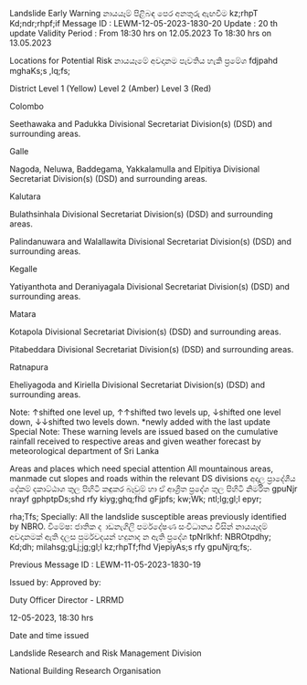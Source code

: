 Landslide Early Warning නායයෑම් පිළිබඳ පෙර අනතුරු ඇඟවීම kz;rhpT Kd;ndr;rhpf;if Message ID : LEWM-12-05-2023-1830-20 Update : 20 th update Validity Period : From 18:30 hrs on 12.05.2023 To 18:30 hrs on 13.05.2023

Locations for Potential Risk නායයෑමේ අවදානම පැවතිය හැකි ප්‍රමේශ fdjpahd mghaKs;s ,lq;fs;

District Level 1 (Yellow) Level 2 (Amber) Level 3 (Red)

Colombo

Seethawaka and Padukka Divisional Secretariat Division(s) (DSD) and surrounding areas.

Galle

Nagoda, Neluwa, Baddegama, Yakkalamulla and Elpitiya Divisional Secretariat Division(s) (DSD) and surrounding areas.

Kalutara

Bulathsinhala Divisional Secretariat Division(s) (DSD) and surrounding areas.

Palindanuwara and Walallawita Divisional Secretariat Division(s) (DSD) and surrounding areas.

Kegalle

Yatiyanthota and Deraniyagala Divisional Secretariat Division(s) (DSD) and surrounding areas.

Matara

Kotapola Divisional Secretariat Division(s) (DSD) and surrounding areas.

Pitabeddara Divisional Secretariat Division(s) (DSD) and surrounding areas.

Ratnapura

Eheliyagoda and Kiriella Divisional Secretariat Division(s) (DSD) and surrounding areas.

Note: ↑shifted one level up, ↑↑shifted two levels up, ↓shifted one level down, ↓↓shifted two levels down. *newly added with the last update Special Note: These warning levels are issued based on the cumulative rainfall received to respective areas and given weather forecast by meteorological department of Sri Lanka

Areas and places which need special attention All mountainous areas, manmade cut slopes and roads within the relevant DS divisions අදාල ප්‍රාදේශීය දේකම් දකාට්ඨාශ තුල පිහිටි කඳුකර බෑවුම් හා ඒ ආශ්‍රිත ප්‍රදේශ තුල පිහිටි නිර්මිත gpuNjr nrayf gphptpDs;shd rfy kiyg;ghq;fhd gFjpfs; kw;Wk; ntl;lg;gl;l epyr;

rha;Tfs; Specially: All the landslide susceptible areas previously identified by NBRO. විමේෂ: ජාතික ද ාඩනැගිලි පර්මදේෂණ සංවිධානය විසින් නායයෑදම් අවදානමක් ඇති දලස පුර්මවදයන් හදුනාද න ඇති ප්‍රදේශ tpNrlkhf: NBROtpdhy; Kd;dh; milahsg;gLj;jg;gl;l kz;rhpTf;fhd VjepiyAs;s rfy gpuNjrq;fs;.

Previous Message ID : LEWM-11-05-2023-1830-19

Issued by: Approved by:

Duty Officer Director - LRRMD

12-05-2023, 18:30 hrs

Date and time issued

Landslide Research and Risk Management Division

National Building Research Organisation